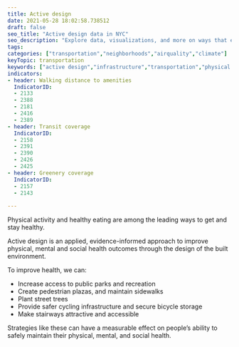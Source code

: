 ```yaml
---
title: Active design
date: 2021-05-28 18:02:58.738512
draft: false
seo_title: "Active design data in NYC"
seo_description: "Explore data, visualizations, and more on ways that environments shape health in New York City's neighborhoods.."
tags: 
categories: ["transportation","neighborhoods","airquality","climate"]
keyTopic: transportation
keywords: ["active design","infrastructure","transportation","physical activity","health"]
indicators:
- header: Walking distance to amenities
  IndicatorID:
  - 2133
  - 2388
  - 2181
  - 2416
  - 2389
- header: Transit coverage
  IndicatorID: 
  - 2158
  - 2391
  - 2390
  - 2426
  - 2425
- header: Greenery coverage
  IndicatorID: 
  - 2157
  - 2143
  
---
```


Physical activity and healthy eating are among the leading ways to get and stay healthy. 

Active design is an applied, evidence-informed approach to improve physical, mental and social health outcomes through the design of the built environment. 

To improve health, we can:
* Increase access to public parks and recreation
* Create pedestrian plazas,  and maintain sidewalks
* Plant street trees
* Provide safer cycling infrastructure and secure bicycle storage
* Make stairways attractive and accessible

Strategies like these can have a measurable effect on people’s ability to safely maintain their physical, mental, and social health.